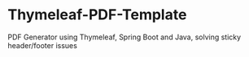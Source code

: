 # Thymeleaf-PDF-Template
PDF Generator using Thymeleaf, Spring Boot and Java, solving sticky header/footer issues

